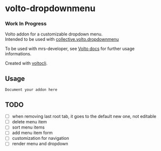 # volto-dropdownmenu

### Work In Progress

Volto addon for a customizable dropdown menu.  
Intended to be used with [collective.volto.dropdownmenu](https://github.com/collective/collective.volto.dropdownmenu)

To be used with mrs-developer, see [Volto docs](https://docs.voltocms.com/customizing/add-ons/) for further usage informations.

Created with [voltocli](https://github.com/nzambello/voltocli).

## Usage

`Document your addon here`

## TODO

- [ ] when removing last root tab, it goes to the default new one, not editable
- [ ] delete menu item
- [ ] sort menu items
- [ ] add menu item form
- [ ] customization for navigation
- [ ] render menu and dropdown
